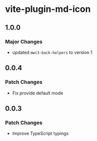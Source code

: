 # vite-plugin-md-icon

## 1.0.0

### Major Changes

- updated `mwc3-back-helpers` to version 1

## 0.0.4

### Patch Changes

- Fix provide default mode

## 0.0.3

### Patch Changes

- Improve TypeScript typings
